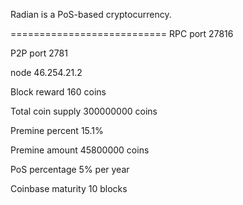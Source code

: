 

Radian is a PoS-based cryptocurrency.


===========================
RPC port 	27816

P2P port 	2781

node    	46.254.21.2

Block reward 	160 coins

Total coin supply 	300000000 coins

Premine percent 	15.1%

Premine amount 	45800000 coins

PoS percentage 	5% per year

Coinbase maturity 	10 blocks
